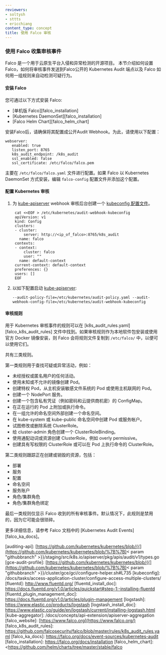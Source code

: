 ```yaml
---
reviewers:
- soltysh
- sttts
- ericchiang
content_type: concept
title: 使用 Falco 审核
---
```

<!--
---
reviewers:
- soltysh
- sttts
- ericchiang
content_type: concept
title: Auditing with Falco
---
-->
<!--

### Use Falco to collect audit events

[Falco](https://falco.org/) is an open source project for intrusion and abnormality detection for Cloud Native platforms. This section describes how to set up Falco, how to send audit events to the Kubernetes Audit endpoint exposed by Falco, and how Falco applies a set of rules to automatically detect suspicious behavior.

-->

### 使用 Falco 收集审核事件

Falco 是一个用于云原生平台入侵和异常检测的开源项目。 本节介绍如何设置 Falco，如何将审核事件发送到Falco公开的 Kubernetes Audit 端点以及 Falco 如何用一组规则来自动检测可疑行为。

<!--

#### Install Falco

Install Falco by using one of the following methods:

- [Standalone Falco][falco_installation]
- [Kubernetes DaemonSet][falco_installation]
- [Falco Helm Chart][falco_helm_chart]

Once Falco is installed make sure it is configured to expose the Audit webhook. To do so, use the following configuration:

```
webserver:
   enabled: true
   listen_port: 8765
   k8s_audit_endpoint: /k8s_audit
   ssl_enabled: false
   ssl_certificate: /etc/falco/falco.pem
```

This configuration is typically found in the `/etc/falco/falco.yaml` file. If Falco is installed as a Kubernetes DaemonSet, edit the `falco-config` ConfigMap and add this configuration.

-->

#### 安装 Falco

您可通过以下方式安装 Falco:

- [单机版 Falco][falco_installation]
- [Kubernetes DaemonSet][falco_installation]
- [Falco Helm Chart][falco_helm_chart]

安装Falco后，请确保将其配置成公开Audit Webhook。为此，请使用以下配置：

```
webserver:
   enabled: true
   listen_port: 8765
   k8s_audit_endpoint: /k8s_audit
   ssl_enabled: false
   ssl_certificate: /etc/falco/falco.pem
```

主要在 `/etc/falco/falco.yaml` 文件进行配置。如果 Falco 以 Kubernetes DaemonSet 方式安装，编辑 `falco-config` 配置文件并添加这个配置。

<!--

#### Configure Kubernetes Audit

1. Create a [kubeconfig file](https://github.com/kubernetes/website/blob/release-1.16/docs/concepts/configuration/organize-cluster-access-kubeconfig) for the [kube-apiserver](https://github.com/kubernetes/website/blob/release-1.16/docs/admin/kube-apiserver) webhook audit backend.

   ```
    cat <<EOF > /etc/kubernetes/audit-webhook-kubeconfig
    apiVersion: v1
    kind: Config
    clusters:
    - cluster:
        server: http://<ip_of_falco>:8765/k8s_audit
      name: falco
    contexts:
    - context:
        cluster: falco
        user: ""
      name: default-context
    current-context: default-context
    preferences: {}
    users: []
    EOF
   ```

2. Start [kube-apiserver](https://github.com/kubernetes/website/blob/release-1.16/docs/admin/kube-apiserver) with the following options:

   ```
   --audit-policy-file=/etc/kubernetes/audit-policy.yaml --audit-webhook-config-file=/etc/kubernetes/audit-webhook-kubeconfig
   ```

-->

#### 配置 Kubernetes 审核

1. 为 [kube-apiserver](https://github.com/kubernetes/website/blob/release-1.16/docs/admin/kube-apiserver) webhook 审核后台创建一个  [kubeconfig 配置文件](https://github.com/kubernetes/website/blob/release-1.16/docs/concepts/configuration/organize-cluster-access-kubeconfig)。

   ```
    cat <<EOF > /etc/kubernetes/audit-webhook-kubeconfig
    apiVersion: v1
    kind: Config
    clusters:
    - cluster:
        server: http://<ip_of_falco>:8765/k8s_audit
      name: falco
    contexts:
    - context:
        cluster: falco
        user: ""
      name: default-context
    current-context: default-context
    preferences: {}
    users: []
    EOF
   ```

2. 以如下配置启动 [kube-apiserver](https://github.com/kubernetes/website/blob/release-1.16/docs/admin/kube-apiserver):

   ```
   --audit-policy-file=/etc/kubernetes/audit-policy.yaml --audit-webhook-config-file=/etc/kubernetes/audit-webhook-kubeconfig
   ```

<!--

#### Audit Rules

Rules devoted to Kubernetes Audit Events can be found in [k8s_audit_rules.yaml][falco_k8s_audit_rules]. If Audit Rules is installed as a native package or using the official Docker images, Falco copies the rules file to `/etc/falco/`, so they are available for use.

There are three classes of rules.

The first class of rules looks for suspicious or exceptional activities, such as:

- Any activity by an unauthorized or anonymous user.
- Creating a pod with an unknown or disallowed image.
- Creating a privileged pod, a pod mounting a sensitive filesystem from the host, or a pod using host networking.
- Creating a NodePort service.
- Creating a ConfigMap containing private credentials, such as passwords and cloud provider secrets.
- Attaching to or executing a command on a running pod.
- Creating a namespace external to a set of allowed namespaces.
- Creating a pod or service account in the kube-system or kube-public namespaces.
- Trying to modify or delete a system ClusterRole.
- Creating a ClusterRoleBinding to the cluster-admin role.
- Creating a ClusterRole with wildcarded verbs or resources. For example, overly permissive.
- Creating a ClusterRole with write permissions or a ClusterRole that can execute commands on pods.

A second class of rules tracks resources being created or destroyed, including:

- Deployments
- Services
- ConfigMaps
- Namespaces
- Service accounts
- Role/ClusterRoles
- Role/ClusterRoleBindings

The final class of rules simply displays any Audit Event received by Falco. This rule is disabled by default, as it can be quite noisy.

For further details, see [Kubernetes Audit Events][falco_ka_docs] in the Falco documentation.

[auditing-api]: [https://github.com/kubernetes/kubernetes/blob/{{](https://github.com/kubernetes/kubernetes/blob/%7B%7B)< param "githubbranch" >}}/staging/src/k8s.io/apiserver/pkg/apis/audit/v1/types.go [gce-audit-profile]: [https://github.com/kubernetes/kubernetes/blob/{{](https://github.com/kubernetes/kubernetes/blob/%7B%7B)< param "githubbranch" >}}/cluster/gce/gci/configure-helper.sh#L735 [kubeconfig]: /docs/tasks/access-application-cluster/configure-access-multiple-clusters/ [fluentd]: <http://www.fluentd.org/> [fluentd_install_doc]: <https://docs.fluentd.org/v1.0/articles/quickstart#step-1:-installing-fluentd> [fluentd_plugin_management_doc]: <https://docs.fluentd.org/v1.0/articles/plugin-management> [logstash]: <https://www.elastic.co/products/logstash> [logstash_install_doc]: <https://www.elastic.co/guide/en/logstash/current/installing-logstash.html> [kube-aggregator]: /docs/concepts/api-extension/apiserver-aggregation [falco_website]: [https://www.falco.org](https://www.falco.org/) [falco_k8s_audit_rules]: <https://github.com/falcosecurity/falco/blob/master/rules/k8s_audit_rules.yaml> [falco_ka_docs]: <https://falco.org/docs/event-sources/kubernetes-audit> [falco_installation]: <https://falco.org/docs/installation> [falco_helm_chart]: <https://github.com/helm/charts/tree/master/stable/falco>

-->

#### 审核规则

用于 Kubernetes 审核事件的规则可以在 [k8s_audit_rules.yaml][falco_k8s_audit_rules] 文件中找到。如果审核规则作为本地软件包安装或使用官方 Docker 镜像安装，则 Falco 会将规则文件复制到 `/etc/falco/` 中，以便可以使用它们。

共有三类规则。

第一类规则用于查找可疑或异常活动，例如：

- 未经授权或匿名用户的任何活动。
- 使用未知或不允许的镜像创建 Pod。
- 创建特权 Pod，从主机安装敏感文件系统的 Pod 或使用主机联网的 Pod。
- 创建一个 NodePort 服务。
- 创建一个包含私有凭证（例如密码和云提供商机密）的 ConfigMap。
- 在正在运行的 Pod 上附加或执行命令。
- 在一组允许的命名空间外部创建一个命名空间。
- 在 kube-system 或 kube-public 命名空间中创建 Pod 或服务帐户。
- 试图修改或删除系统 ClusterRole。
- 给 cluster-admin 角色创建一个 ClusterRoleBinding。
- 使用通配动词或资源创建 ClusterRole，例如 overly permissive。
- 创建具有写权限的 ClusterRole 或可以在 Pod 上执行命令的 ClusterRole。

第二类规则跟踪正在创建或销毁的资源，包括：

- 部署
- 服务
- 配置
- 命名空间
- 服务账户
- 角色/集群角色
- 角色/集群角色绑定

最后一类规则仅显示 Falco 收到的所有审核事件。默认情况下，此规则是禁用的，因为它可能会很琐碎。

更多详细信息，请参考 Falco 文档中的 [Kubernetes Audit Events][falco_ka_docs]。

[auditing-api]: [https://github.com/kubernetes/kubernetes/blob/{{](https://github.com/kubernetes/kubernetes/blob/%7B%7B)< param "githubbranch" >}}/staging/src/k8s.io/apiserver/pkg/apis/audit/v1/types.go [gce-audit-profile]: [https://github.com/kubernetes/kubernetes/blob/{{](https://github.com/kubernetes/kubernetes/blob/%7B%7B)< param "githubbranch" >}}/cluster/gce/gci/configure-helper.sh#L735 [kubeconfig]: /docs/tasks/access-application-cluster/configure-access-multiple-clusters/ [fluentd]: <http://www.fluentd.org/> [fluentd_install_doc]: <https://docs.fluentd.org/v1.0/articles/quickstart#step-1:-installing-fluentd> [fluentd_plugin_management_doc]: <https://docs.fluentd.org/v1.0/articles/plugin-management> [logstash]: <https://www.elastic.co/products/logstash> [logstash_install_doc]: <https://www.elastic.co/guide/en/logstash/current/installing-logstash.html> [kube-aggregator]: /docs/concepts/api-extension/apiserver-aggregation [falco_website]: [https://www.falco.org](https://www.falco.org/) [falco_k8s_audit_rules]: <https://github.com/falcosecurity/falco/blob/master/rules/k8s_audit_rules.yaml> [falco_ka_docs]: <https://falco.org/docs/event-sources/kubernetes-audit> [falco_installation]: <https://falco.org/docs/installation> [falco_helm_chart]: <https://github.com/helm/charts/tree/master/stable/falco
